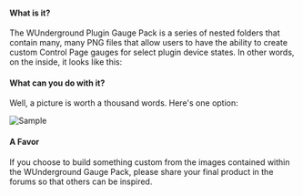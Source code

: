 #### What is it?
The WUnderground Plugin Gauge Pack is a series of nested folders 
that contain many, many PNG files that allow users to have the 
ability to create custom Control Page gauges for select plugin 
device states. In other words, on the inside, it looks like this:  

#### What can you do with it?
Well, a picture is worth a thousand words. Here's one option:  

![Sample](https://github.com/DaveL17/WUnderground_Gauge_Pack/wiki/img/sample.png)

#### A Favor
If you choose to build something custom from the images contained 
within the WUnderground Gauge Pack, please share your final 
product in the forums so that others can be inspired.
